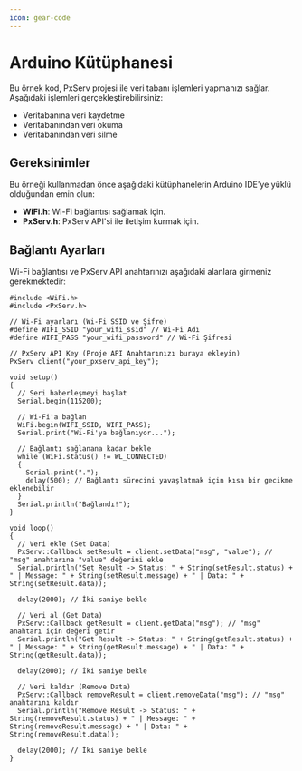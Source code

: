 ```yaml
---
icon: gear-code
---
```


# Arduino Kütüphanesi

Bu örnek kod, PxServ projesi ile veri tabanı işlemleri yapmanızı sağlar. Aşağıdaki işlemleri gerçekleştirebilirsiniz:

* Veritabanına veri kaydetme
* Veritabanından veri okuma
* Veritabanından veri silme

## Gereksinimler

Bu örneği kullanmadan önce aşağıdaki kütüphanelerin Arduino IDE'ye yüklü olduğundan emin olun:

* **WiFi.h**: Wi-Fi bağlantısı sağlamak için.
* **PxServ.h**: PxServ API'si ile iletişim kurmak için.

## Bağlantı Ayarları

Wi-Fi bağlantısı ve PxServ API anahtarınızı aşağıdaki alanlara girmeniz gerekmektedir:

```arduino
#include <WiFi.h>
#include <PxServ.h>

// Wi-Fi ayarları (Wi-Fi SSID ve Şifre)
#define WIFI_SSID "your_wifi_ssid" // Wi-Fi Adı
#define WIFI_PASS "your_wifi_password" // Wi-Fi Şifresi

// PxServ API Key (Proje API Anahtarınızı buraya ekleyin)
PxServ client("your_pxserv_api_key");

void setup()
{
  // Seri haberleşmeyi başlat
  Serial.begin(115200);

  // Wi-Fi'a bağlan
  WiFi.begin(WIFI_SSID, WIFI_PASS);
  Serial.print("Wi-Fi'ya bağlanıyor...");

  // Bağlantı sağlanana kadar bekle
  while (WiFi.status() != WL_CONNECTED)
  {
    Serial.print(".");
    delay(500); // Bağlantı sürecini yavaşlatmak için kısa bir gecikme eklenebilir
  }
  Serial.println("Bağlandı!");
}

void loop()
{
  // Veri ekle (Set Data)
  PxServ::Callback setResult = client.setData("msg", "value"); // "msg" anahtarına "value" değerini ekle
  Serial.println("Set Result -> Status: " + String(setResult.status) + " | Message: " + String(setResult.message) + " | Data: " + String(setResult.data));

  delay(2000); // İki saniye bekle

  // Veri al (Get Data)
  PxServ::Callback getResult = client.getData("msg"); // "msg" anahtarı için değeri getir
  Serial.println("Get Result -> Status: " + String(getResult.status) + " | Message: " + String(getResult.message) + " | Data: " + String(getResult.data));

  delay(2000); // İki saniye bekle

  // Veri kaldır (Remove Data)
  PxServ::Callback removeResult = client.removeData("msg"); // "msg" anahtarını kaldır
  Serial.println("Remove Result -> Status: " + String(removeResult.status) + " | Message: " + String(removeResult.message) + " | Data: " + String(removeResult.data));

  delay(2000); // İki saniye bekle
}
```
